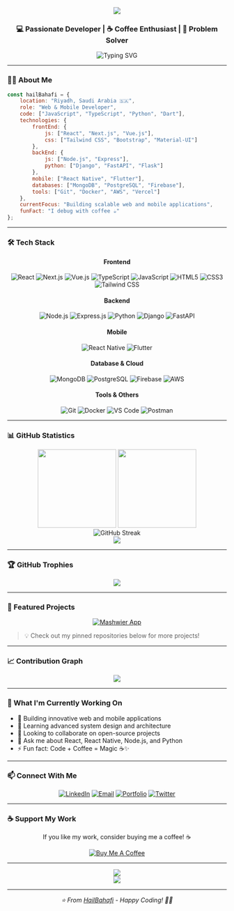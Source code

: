 <div align="center">
  <img src="https://capsule-render.vercel.app/api?type=waving&color=0:00C9FF,100:92FE9D&height=200&section=header&text=Hail%20Bahafi&fontSize=80&fontColor=fff&animation=fadeIn&fontAlignY=38&desc=Web%20%26%20Mobile%20Developer&descAlignY=55&descAlign=50" />
</div>

<h3 align="center">💻 Passionate Developer | ☕ Coffee Enthusiast | 🚀 Problem Solver</h3>

<p align="center">
  <img src="https://readme-typing-svg.herokuapp.com?font=Fira+Code&weight=500&size=22&pause=1000&color=00C9FF&center=true&vCenter=true&width=435&lines=Full+Stack+Developer;Mobile+App+Developer;UI%2FUX+Enthusiast;Always+Learning+New+Tech" alt="Typing SVG" />
</p>

---

### 👨‍💻 About Me

```javascript
const hailBahafi = {
    location: "Riyadh, Saudi Arabia 🇸🇦",
    role: "Web & Mobile Developer",
    code: ["JavaScript", "TypeScript", "Python", "Dart"],
    technologies: {
        frontEnd: {
            js: ["React", "Next.js", "Vue.js"],
            css: ["Tailwind CSS", "Bootstrap", "Material-UI"]
        },
        backEnd: {
            js: ["Node.js", "Express"],
            python: ["Django", "FastAPI", "Flask"]
        },
        mobile: ["React Native", "Flutter"],
        databases: ["MongoDB", "PostgreSQL", "Firebase"],
        tools: ["Git", "Docker", "AWS", "Vercel"]
    },
    currentFocus: "Building scalable web and mobile applications",
    funFact: "I debug with coffee ☕"
};
```

---

### 🛠️ Tech Stack

<div align="center">

#### Frontend
![React](https://img.shields.io/badge/React-20232A?style=for-the-badge&logo=react&logoColor=61DAFB)
![Next.js](https://img.shields.io/badge/Next.js-000000?style=for-the-badge&logo=next.js&logoColor=white)
![Vue.js](https://img.shields.io/badge/Vue.js-35495E?style=for-the-badge&logo=vue.js&logoColor=4FC08D)
![TypeScript](https://img.shields.io/badge/TypeScript-007ACC?style=for-the-badge&logo=typescript&logoColor=white)
![JavaScript](https://img.shields.io/badge/JavaScript-F7DF1E?style=for-the-badge&logo=javascript&logoColor=black)
![HTML5](https://img.shields.io/badge/HTML5-E34F26?style=for-the-badge&logo=html5&logoColor=white)
![CSS3](https://img.shields.io/badge/CSS3-1572B6?style=for-the-badge&logo=css3&logoColor=white)
![Tailwind CSS](https://img.shields.io/badge/Tailwind_CSS-38B2AC?style=for-the-badge&logo=tailwind-css&logoColor=white)

#### Backend
![Node.js](https://img.shields.io/badge/Node.js-43853D?style=for-the-badge&logo=node.js&logoColor=white)
![Express.js](https://img.shields.io/badge/Express.js-404D59?style=for-the-badge&logo=express&logoColor=white)
![Python](https://img.shields.io/badge/Python-3776AB?style=for-the-badge&logo=python&logoColor=white)
![Django](https://img.shields.io/badge/Django-092E20?style=for-the-badge&logo=django&logoColor=white)
![FastAPI](https://img.shields.io/badge/FastAPI-009688?style=for-the-badge&logo=fastapi&logoColor=white)

#### Mobile
![React Native](https://img.shields.io/badge/React_Native-20232A?style=for-the-badge&logo=react&logoColor=61DAFB)
![Flutter](https://img.shields.io/badge/Flutter-02569B?style=for-the-badge&logo=flutter&logoColor=white)

#### Database & Cloud
![MongoDB](https://img.shields.io/badge/MongoDB-4EA94B?style=for-the-badge&logo=mongodb&logoColor=white)
![PostgreSQL](https://img.shields.io/badge/PostgreSQL-316192?style=for-the-badge&logo=postgresql&logoColor=white)
![Firebase](https://img.shields.io/badge/Firebase-FFCA28?style=for-the-badge&logo=firebase&logoColor=black)
![AWS](https://img.shields.io/badge/AWS-232F3E?style=for-the-badge&logo=amazon-aws&logoColor=white)

#### Tools & Others
![Git](https://img.shields.io/badge/Git-F05032?style=for-the-badge&logo=git&logoColor=white)
![Docker](https://img.shields.io/badge/Docker-2496ED?style=for-the-badge&logo=docker&logoColor=white)
![VS Code](https://img.shields.io/badge/VS_Code-007ACC?style=for-the-badge&logo=visual-studio-code&logoColor=white)
![Postman](https://img.shields.io/badge/Postman-FF6C37?style=for-the-badge&logo=postman&logoColor=white)

</div>

---

### 📊 GitHub Statistics

<div align="center">
  <img height="180em" src="https://github-readme-stats.vercel.app/api?username=HailBahafi&show_icons=true&theme=tokyonight&include_all_commits=true&count_private=true"/>
  <img height="180em" src="https://github-readme-stats.vercel.app/api/top-langs/?username=HailBahafi&layout=compact&langs_count=8&theme=tokyonight"/>
</div>

<div align="center">
  <img src="https://github-readme-streak-stats.herokuapp.com/?user=HailBahafi&theme=tokyonight" alt="GitHub Streak" />
</div>

<div align="center">
  <img src="https://github-readme-activity-graph.vercel.app/graph?username=HailBahafi&theme=tokyo-night&hide_border=true&area=true" />
</div>

---

### 🏆 GitHub Trophies

<div align="center">
  <img src="https://github-profile-trophy.vercel.app/?username=HailBahafi&theme=tokyonight&no-frame=true&no-bg=false&margin-w=4&row=1" />
</div>

---

### 🚀 Featured Projects

<div align="center">

[![Mashwier App](https://github-readme-stats.vercel.app/api/pin/?username=HailBahafi&repo=Mashwier-App&theme=tokyonight)](https://github.com/HailBahafi/Mashwier-App)

</div>

> 💡 Check out my pinned repositories below for more projects!

---

### 📈 Contribution Graph

<div align="center">
  <img src="https://github-profile-summary-cards.vercel.app/api/cards/profile-details?username=HailBahafi&theme=tokyonight" />
</div>

---

### 💼 What I'm Currently Working On

- 🔭 Building innovative web and mobile applications
- 🌱 Learning advanced system design and architecture
- 👯 Looking to collaborate on open-source projects
- 💬 Ask me about React, React Native, Node.js, and Python
- ⚡ Fun fact: Code + Coffee = Magic ☕✨

---

### 📫 Connect With Me

<div align="center">

[![LinkedIn](https://img.shields.io/badge/LinkedIn-0077B5?style=for-the-badge&logo=linkedin&logoColor=white)](https://linkedin.com/in/hailbahafi)
[![Email](https://img.shields.io/badge/Email-D14836?style=for-the-badge&logo=gmail&logoColor=white)](mailto:hailbahafi@example.com)
[![Portfolio](https://img.shields.io/badge/Portfolio-000000?style=for-the-badge&logo=About.me&logoColor=white)](https://hailbahafi.github.io/portfolio)
[![Twitter](https://img.shields.io/badge/Twitter-1DA1F2?style=for-the-badge&logo=twitter&logoColor=white)](https://twitter.com/hailbahafi)

</div>

---

### ☕ Support My Work

<div align="center">
  
If you like my work, consider buying me a coffee! ☕

[![Buy Me A Coffee](https://img.shields.io/badge/Buy%20Me%20A%20Coffee-FFDD00?style=for-the-badge&logo=buy-me-a-coffee&logoColor=black)](https://www.buymeacoffee.com/hailbahafi)

</div>

---

<div align="center">
  <img src="https://komarev.com/ghpvc/?username=HailBahafi&color=blueviolet&style=for-the-badge&label=PROFILE+VIEWS" />
</div>

<div align="center">
  <img src="https://capsule-render.vercel.app/api?type=waving&color=0:00C9FF,100:92FE9D&height=120&section=footer" />
</div>

---

<div align="center">
  <i>⭐️ From <a href="https://github.com/HailBahafi">HailBahafi</a> - Happy Coding! 👨‍💻</i>
</div>
